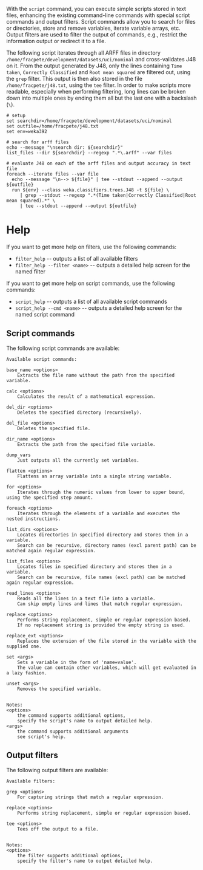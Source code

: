 With the `script` command, you can execute simple scripts stored in text
files, enhancing the existing command-line commands with special script 
commands and output filters. Script commands allow you to search for files
or directories, store and remove variables, iterate variable arrays, etc.
Output filters are used to filter the output of commands, e.g., restrict
the information output or redirect it to a file.

The following script iterates through all ARFF files in directory 
`/home/fracpete/development/datasets/uci/nominal`
and cross-validates J48 on it. From the output generated by J48, only
the lines containing `Time taken`, `Correctly Classified` and `Root mean squared`
are filtered out, using the `grep` filter. This output is then also stored
in the file `/home/fracpete/j48.txt`, using the `tee` filter.
In order to make scripts more readable, especially when performing filtering,
long lines can be broken down into multiple ones by ending them all but the
last one with a backslash (`\`).

```
# setup
set searchdir=/home/fracpete/development/datasets/uci/nominal
set outfile=/home/fracpete/j48.txt
set env=weka392

# search for arff files
echo --message "\nsearch dir: ${searchdir}"
list_files --dir ${searchdir} --regexp ".*\.arff" --var files

# evaluate J48 on each of the arff files and output accuracy in text file
foreach --iterate files --var file
  echo --message "\n--> ${file}" | tee --stdout --append --output ${outfile}
  run ${env} --class weka.classifiers.trees.J48 -t ${file} \
     | grep --stdout --regexp ".*(Time taken|Correctly Classified|Root mean squared).*" \
     | tee --stdout --append --output ${outfile}
```

# Help
If you want to get more help on filters, use the following commands:

* `filter_help` -- outputs a list of all available filters 
* `filter_help --filter <name>` -- outputs a detailed help screen for the named filter

If you want to get more help on script commands, use the following commands:

* `script_help` -- outputs a list of all available script commands
* `script_help --cmd <name>` -- outputs a detailed help screen for the named script command


## Script commands
The following script commands are available:
```
Available script commands:

base_name <options>
	Extracts the file name without the path from the specified variable.

calc <options>
	Calculates the result of a mathematical expression.

del_dir <options>
	Deletes the specified directory (recursively).

del_file <options>
	Deletes the specified file.

dir_name <options>
	Extracts the path from the specified file variable.

dump_vars
	Just outputs all the currently set variables.

flatten <options>
	Flattens an array variable into a single string variable.

for <options>
	Iterates through the numeric values from lower to upper bound, using the specified step amount.

foreach <options>
	Iterates through the elements of a variable and executes the nested instructions.

list_dirs <options>
	Locates directories in specified directory and stores them in a variable.
	Search can be recursive, directory names (excl parent path) can be matched again regular expression.

list_files <options>
	Locates files in specified directory and stores them in a variable.
	Search can be recursive, file names (excl path) can be matched again regular expression.

read_lines <options>
	Reads all the lines in a text file into a variable.
	Can skip empty lines and lines that match regular expression.

replace <options>
	Performs string replacement, simple or regular expression based.
	If no replacement string is provided the empty string is used.

replace_ext <options>
	Replaces the extension of the file stored in the variable with the supplied one.

set <args>
	Sets a variable in the form of 'name=value'.
	The value can contain other variables, which will get evaluated in a lazy fashion.

unset <args>
	Removes the specified variable.


Notes:
<options>
	the command supports additional options,
	specify the script's name to output detailed help.
<args>
	the command supports additional arguments
	see script's help.
```


## Output filters
The following output filters are available:
```
Available filters:

grep <options>
	For capturing strings that match a regular expression.

replace <options>
	Performs string replacement, simple or regular expression based.

tee <options>
	Tees off the output to a file.


Notes:
<options>
	the filter supports additional options,
	specify the filter's name to output detailed help.
```
